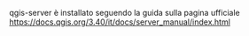 qgis-server è installato seguendo la guida sulla pagina ufficiale
https://docs.qgis.org/3.40/it/docs/server_manual/index.html
